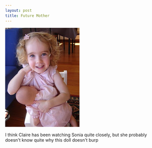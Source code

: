 ```yaml
---
layout: post
title: Future Mother
---
```

<img src="/images/content/DSC01180.jpg"/>

I think Claire has been watching Sonia quite closely, but she
 probably doesn't know quite why this doll doesn't burp 
